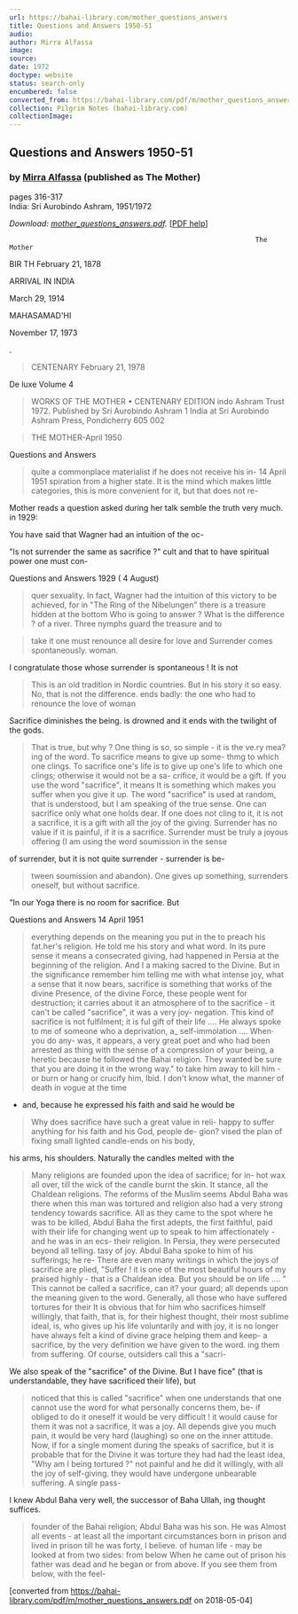 ```yaml
---
url: https://bahai-library.com/mother_questions_answers
title: Questions and Answers 1950-51
audio: 
author: Mirra Alfassa
image: 
source: 
date: 1972
doctype: website
status: search-only
encumbered: false
converted_from: https://bahai-library.com/pdf/m/mother_questions_answers.pdf
collection: Pilgrim Notes (bahai-library.com)
collectionImage: 
---
```



## Questions and Answers 1950-51

### by [Mirra Alfassa](https://bahai-library.com/author/Mirra+Alfassa) (published as The Mother)

pages 316-317  
India: Sri Aurobindo Ashram, 1951/1972


_Download: [mother\_questions\_answers.pdf](https://bahai-library.com/pdf/m/mother_questions_answers.pdf)._ \[[PDF help](https://bahai-library.com/pdf/)\]


                                                                  The Mother

BIR TH
February 21, 1878

ARRIVAL IN INDIA

March 29, 1914

MAHASAMAD'HI

November 17, 1973

.

> CENTENARY
> February 21, 1978

De luxe Volume 4

> WORKS OF THE MOTHER • CENTENARY EDITION
indo Ashram Trust 1972. Published by Sri Aurobindo Ashram
1   India at Sri Aurobindo Ashram Press, Pondicherry 605 002

> THE MOTHER-April 1950

Questions and Answers

> quite a commonplace materialist if he does not receive his in-        14 April 1951
> spiration from a higher state. It is the mind which makes little
categories, this is more convenient for it, but that does not re-

Mother reads a question asked during her talk
semble the truth very much.                                           in 1929:

You have said that Wagner had an intuition of the oc-

"ls not surrender the same as sacrifice ?"
cult and that to have spiritual power one must con-

Questions and Answers 1929 ( 4 August)
> quer sexuality. In fact, Wagner had the intuition of
> this victory to be achieved, for in "The Ring of the
> Nibelungen" there is a treasure hidden at the bottom       Who is going to answer ? What is the difference ?
of a river. Three nymphs guard the treasure and to

> take it one must renounce all desire for love and                     Surrender comes spontaneously.
woman.

I congratulate those whose surrender is spontaneous ! It is not
> This is an old tradition in Nordic countries. But in his story it   so easy. No, that is not the difference.
ends badly: the one who had to renounce the love of woman

Sacrifice diminishes the being.
is drowned and it ends with the twilight of the gods.

> That is true, but why ? One thing is so, so simple - it is the
> ve.ry mea?ing of the word. To sacrifice means to give up some-
> thmg to which one clings. To sacrifice one's life is to give up
> one's life to which one clings; otherwise it would not be a sa-
> crifice, it would be a gift. If you use the word "sacrifice", it
> means lt is something which makes you suffer when you give it
> up. The word "sacrifice" is used at random, that is understood,
> but I am speaking of the true sense. One can sacrifice only what
> one holds dear. If one does not cling to it, it is not a sacrifice,
> it is a gift with all the joy of the giving. Surrender has no value
> if it is painful, if it is a sacrifice. Surrender must be truly a
joyous offering (I am using the word soumission in the sense

of surrender, but it is not quite surrender - surrender is be-
> tween soumission and abandon). One gives up something,
> surrenders oneself, but without sacrifice.

"In our Yoga there is no room for sacrifice. But

Questions and Answers                                                                                                                        14 April 1951

> everything depends on the meaning you put in the                  to preach his fat.her's religion. He told me his story and what
> word. In its pure sense it means a consecrated giving,           had happened in Persia at the beginning of the religion. And I
> a making sacred to the Divine. But in the significance           remember him telling me with what intense joy, what a sense
> that it now bears, sacrifice is something that works             of the divine Presence, of the divine Force, these people went
> for destruction; it carries about it an atmosphere of            to the sacrifice - it can't be called "sacrifice", it was a very joy-
> negation. This kind of sacrifice is not fulfilment; it is        ful gift of their life .... He always spoke to me of someone who
> a deprivation, a_ self-immolation .... When· you do any-         was, it appears, a very great poet and who had been arrested as
> thing with the sense of a compression of your being,             a heretic because he followed the Bahai religion. They wanted
be sure that you are doing it in the wrong way."                 to take him away to kill him - or burn or hang or crucify him,
Ibid.    I don't know what, the manner of death in vogue at the time

- and, because he expressed his faith and said he would be
> Why does sacrifice have such a great value in reli-              happy to suffer anything for his faith and his God, people de-
gion?                                                           vised the plan of fixing small lighted candle-ends on his body,

his arms, his shoulders. Naturally the candles melted with the
> Many religions are founded upon the idea of sacrifice; for in-             hot wax all over, till the wick of the candle burnt the skin. It
> stance, all the Chaldean religions. The reforms of the Muslim              seems Abdul Baha was there when this man was tortured and
> religion also had a very strong tendency towards sacrifice. All            as they came to the spot where he was to be killed, Abdul Baha
> the first adepts, the first faithful, paid with their life for changing    went up to speak to him affectionately - and he was in an ecs-
> their religion. In Persia, they were persecuted beyond all telling.        tasy of joy. Abdul Baha spoke to him of his sufferings; he re-
> There are even many writings in which the joys of sacrifice are            plied, "Suffer ! it is one of the most beautiful hours of my
> praised highly - that is a Chaldean idea. But you should be on             life .... " This cannot be called a sacrifice, can it?
> your guard; all depends upon the meaning given to the word.                      Generally, all those who have suffered tortures for their
> It is obvious that for him who sacrifices himself willingly, that          faith, that is, for their highest thought, their most sublime ideal,
> is, who gives up his life voluntarily and with joy, it is no longer       have always felt a kind of divine grace helping them and keep-
a sacrifice, by the very definition we have given to the word.            ing them from suffering. Of course, outsiders call this a "sacri-

We also speak of the "sacrifice" of the Divine. But I have           fice" (that is understandable, they have sacrificed their life), but
> noticed that this is called "sacrifice" when one understands that         one cannot use the word for what personally concerns them, be-
> if obliged to do it oneself it would be very difficult ! it would         cause for them it was not a sacrifice, it was a joy. All depends
> give you much pain, it would be very hard (laughing) so one               on the inner attitude. Now, if for a single moment during the
> speaks of sacrifice, but it is probable that for the Divine it was        torture they had had the least idea, "Why am I being tortured ?"
not painful and he did it willingly, with all the joy of self-giving.     they would have undergone unbearable suffering. A single pass-

I knew Abdul Baha very well, the successor of Baha Ullah,            ing thought suffices.

> founder of the Bahai religion; Abdul Baha was his son. He was                   Almost all events - at least all the important circumstances
> born in prison and lived in prison till he was forty, I believe.          of human life - may be looked at from two sides: from below
> When he came out of prison his father was dead and he began               or from above. If you see them from below, with the feel-


[converted from https://bahai-library.com/pdf/m/mother_questions_answers.pdf on 2018-05-04]


